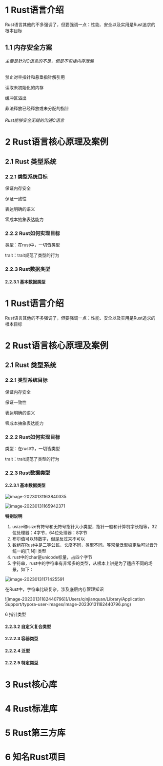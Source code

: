 # 1 Rust语言介绍

Rust语言其他的不多强调了，但要强调一点：性能、安全以及实用是Rust追求的根本目标

## 1.1 内存安全方案

###### 主要是针对C语言的不足，但是不包括内存泄漏

禁止对空指针和悬垂指针解引用

读取未初始化的内存

缓冲区溢出

非法释放已经释放或未分配的指针

###### Rust能够安全无缝的沟通C语言

# 2 Rust语言核心原理及案例

## 2.1 Rust 类型系统

### 2.2.1 类型系统目标

保证内存安全

保证一致性

表达明确的语义

零成本抽象表达能力

### 2.2.2 Rust如何实现目标

类型：在rust中，一切皆类型

trait：trait规范了类型的行为

### 2.2.3 Rust数据类型

#### 2.2.3.1 基本数据类型

# 1 Rust语言介绍

Rust语言其他的不多强调了，但要强调一点：性能、安全以及实用是Rust追求的根本目标

# 2 Rust语言核心原理及案例

## 2.1 Rust 类型系统

### 2.2.1 类型系统目标

保证内存安全

保证一致性

表达明确的语义

零成本抽象表达能力

### 2.2.2 Rust如何实现目标

类型：在rust中，一切皆类型

trait：trait规范了类型的行为

### 2.2.3 Rust数据类型

#### 2.2.3.1 基本数据类型

![image-20230131163840335](https://github.com/shiyivei/everything-about-rust/raw/main/images/basic-data-type.png)

![image-20230131165942371](https://github.com/shiyivei/everything-about-rust/raw/main/images/integers-and-floats.png)

**特别说明**

1. usize和isize有符号和无符号指针大小类型，指针一般和计算机字长相等，32位处理器：4字节，64位处理器：8字节
2. 布尔值可以转数字，但是反过来不可以
3. 数组在Rust中是二等公民，长度不同，类型不同。等常量泛型稳定后可以晋升统一的[T;N]l 类型
4. rust中的char是unicode标量，占四个字节
5. 字符串，rust中的字符串有非常多的类型，从根本上讲是为了适应不同的场景，如下：

![image-20230131171425591](https://github.com/shiyivei/everything-about-rust/raw/main/images/string.png)

在Rust中，字符串比较复杂，涉及底层内存管理知识

![image-20230131182440796](/Users/qinjianquan/Library/Application Support/typora-user-images/image-20230131182440796.png)

6 指针类型

#### 2.2.3.2 自定义复合类型

#### 2.2.2.3 容器类型

#### 2.2.2.4 泛型

#### 2.2.2.5 特定类型

# 3 Rust核心库

# 4 Rust标准库



# 5 Rust第三方库



# 6 知名Rust项目




